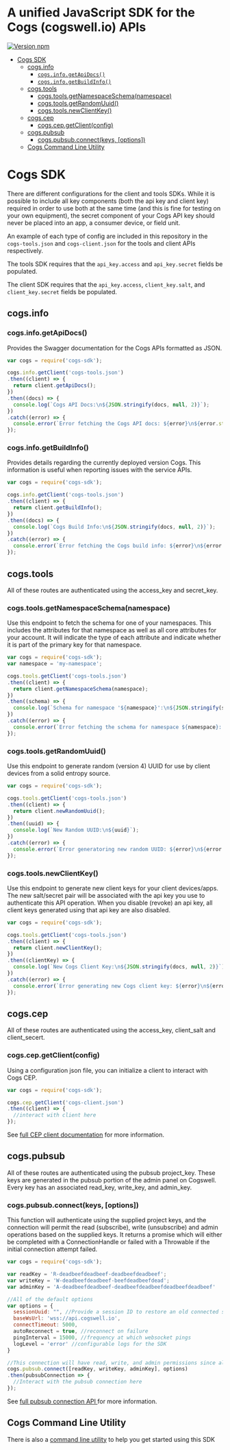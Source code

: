 # A unified JavaScript SDK for the Cogs (cogswell.io) APIs

[![Version npm](https://img.shields.io/npm/v/cogs-sdk.svg?style=flat-square)](http://browsenpm.org/package/cogs-sdk)

<!-- toc -->
- [Cogs SDK](#cogs-sdk)
  - [cogs.info](#cogsinfo)
    - [`cogs.info.getApiDocs()`](#cogsinfogetapidocs)
    - [`cogs.info.getBuildInfo()`](#cogsinfogetbuildinfo)
  - [cogs.tools](#cogstools)
    - [cogs.tools.getNamespaceSchema(namespace)](#cogstoolsgetnamespaceschemanamespace)
    - [cogs.tools.getRandomUuid()](#cogstoolsgetrandomuuid)
    - [cogs.tools.newClientKey()](#cogstoolsnewclientkey)
  - [cogs.cep](#cogscep)
    - [cogs.cep.getClient(config)](#cogscepgetclientconfig)
  - [cogs.pubsub](#cogspubsub)
    - [cogs.pubsub.connect(keys, [options])](#cogspubsubconnectkeys-options)
  - [Cogs Command Line Utility](#cogs-command-line-utility)

<!-- tocstop -->

# Cogs SDK

There are different configurations for the client and tools SDKs. While it is possible to include all key components (both the api key and client key) required in order to use both at the same time (and this is fine for testing on your own equipment), the secret component of your Cogs API key should never be placed into an app, a consumer device, or field unit.

An example of each type of config are included in this repository in the `cogs-tools.json` and `cogs-client.json` for the tools and client APIs respectively.

The tools SDK requires that the `api_key.access` and `api_key.secret` fields be populated.

The client SDK requires that the `api_key.access`, `client_key.salt`, and `client_key.secret` fields be populated.

## cogs.info

### cogs.info.getApiDocs()
Provides the Swagger documentation for the Cogs APIs formatted as JSON.

```javascript
var cogs = require('cogs-sdk');

cogs.info.getClient('cogs-tools.json')
.then((client) => {
  return client.getApiDocs();
})
.then((docs) => {
  console.log(`Cogs API Docs:\n${JSON.stringify(docs, null, 2)}`);
})
.catch((error) => {
  console.error(`Error fetching the Cogs API docs: ${error}\n${error.stack}`);
});
```


### cogs.info.getBuildInfo()
Provides details regarding the currently deployed version Cogs. This information is useful when reporting issues with the service APIs.

```javascript
var cogs = require('cogs-sdk');

cogs.info.getClient('cogs-tools.json')
.then((client) => {
  return client.getBuildInfo();
})
.then((docs) => {
  console.log(`Cogs Build Info:\n${JSON.stringify(docs, null, 2)}`);
})
.catch((error) => {
  console.error(`Error fetching the Cogs build info: ${error}\n${error.stack}`);
});
```


## cogs.tools
All of these routes are authenticated using the access_key and secret_key.

### cogs.tools.getNamespaceSchema(namespace)
Use this endpoint to fetch the schema for one of your namespaces. This includes the attributes for that namespace as well as all core attributes for your account. It will indicate the type of each attribute and indicate whether it is part of the primary key for that namespace.

```javascript
var cogs = require('cogs-sdk');
var namespace = 'my-namespace';

cogs.tools.getClient('cogs-tools.json')
.then((client) => {
  return client.getNamespaceSchema(namespace);
})
.then((schema) => {
  console.log(`Schema for namespace '${namespace}':\n${JSON.stringify(schema, null, 2)}`);
})
.catch((error) => {
  console.error(`Error fetching the schema for namespace ${namespace}: ${error}\n${error.stack}`);
});
```

### cogs.tools.getRandomUuid()
Use this endpoint to generate random (version 4) UUID for use by client devices from a solid entropy source.

```javascript
var cogs = require('cogs-sdk');

cogs.tools.getClient('cogs-tools.json')
.then((client) => {
  return client.newRandomUuid();
})
.then((uuid) => {
  console.log(`New Random UUID:\n${uuid}`);
})
.catch((error) => {
  console.error(`Error generatoring new random UUID: ${error}\n${error.stack}`);
});
```

### cogs.tools.newClientKey()
Use this endpoint to generate new client keys for your client devices/apps. The new salt/secret pair will be associated with the api key you use to authenticate this API operation. When you disable (revoke) an api key, all client keys generated using that api key are also disabled.

```javascript
var cogs = require('cogs-sdk');

cogs.tools.getClient('cogs-tools.json')
.then((client) => {
  return client.newClientKey();
})
.then((clientKey) => {
  console.log(`New Cogs Client Key:\n${JSON.stringify(docs, null, 2)}`);
})
.catch((error) => {
  console.error(`Error generating new Cogs client key: ${error}\n${error.stack}`);
});
```


## cogs.cep
All of these routes are authenticated using the access_key, client_salt and client_secert.

### cogs.cep.getClient(config)
Using a configuration json file, you can initialize a client to interact with Cogs CEP.

```javascript
var cogs = require('cogs-sdk');

cogs.cep.getClient('cogs-client.json')
.then((client) => {
  //interact with client here
});
```

See [full CEP client documentation](https://github.com/cogswell-io/node-cogs-javascript-sdk/blob/master/CEPT_CLIENT.md) for more information.

## cogs.pubsub
All of these routes are authenticated using the pubsub project_key. These keys are generated in the pubsub portion of the admin panel on Cogswell. Every key has an associated read_key, write_key, and admin_key. 

### cogs.pubsub.connect(keys, [options])
This function will authenticate using the supplied project keys, and the connection will permit the read (subscribe), write (unsubscribe) and admin operations based on the supplied keys. It returns a promise which will either be completed with a ConnectionHandle or failed with a Throwable if the initial connection attempt failed.

```javascript
var cogs = require('cogs-sdk');

var readKey = 'R-deadbeefdeadbeef-deadbeefdeadbeef';
var writeKey = 'W-deadbeefdeadbeef-beefdeadbeefdead';
var adminKey = 'A-deadbeefdeadbeef-deadbeefdeadbeefdeadbeefdeadbeef'

//All of the default options
var options = {
  sessionUuid: "", //Provide a session ID to restore an old connected session
  baseWsUrl: 'wss://api.cogswell.io',
  connectTimeout: 5000,
  autoReconnect = true, //reconnect on failure
  pingInterval = 15000, //frequency at which websocket pings
  logLevel = 'error' //configurable logs for the SDK
}

//This connection will have read, write, and admin permissions since all keys were provided
cogs.pubsub.connect([readKey, writeKey, adminKey], options)
.then(pubsubConnection => {
  //Interact with the pubsub connection here
});
```
See [full pubsub connection API ](https://github.com/cogswell-io/node-cogs-javascript-sdk/blob/master/PUBSUB_CLIENT.md) for more information.

## Cogs Command Line Utility

There is also a [command line utility](https://github.com/cogswell-io/node-cogs-javascript-sdk/blob/master/COMMAND_LINE.md) to help you get started using this SDK